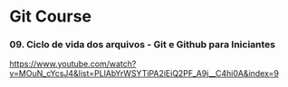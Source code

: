 # Git Course

### 09. Ciclo de vida dos arquivos - Git e Github para Iniciantes

https://www.youtube.com/watch?v=MOuN_cYcsJ4&list=PLlAbYrWSYTiPA2iEiQ2PF_A9j__C4hi0A&index=9

